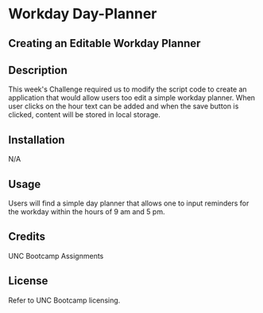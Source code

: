 # Workday Day-Planner

## Creating an Editable Workday Planner

## Description

This week's Challenge required us to modify the script code to create an application that would allow users too edit a simple workday planner. When user clicks on the hour text can be added and when the save button is clicked, content will be stored in local storage. 


## Installation
N/A

## Usage
Users will find a simple day planner that allows one to input reminders for the workday within the hours of 9 am and 5 pm. 

## Credits

UNC Bootcamp Assignments

## License
 
 Refer to UNC Bootcamp licensing.
